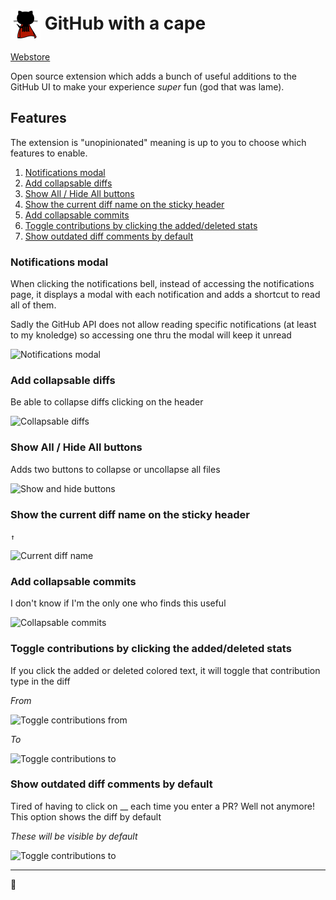 # <img src="/icons/48.png" align="absmiddle"> GitHub with a cape

[Webstore](https://chrome.google.com/webstore/detail/github-with-a-cape/ohkgmmldhbadfleajjafdeahmakbbcpi)

Open source extension which adds a bunch of useful additions to the GitHub UI to make your experience _super_ fun (god that was lame).

## Features

The extension is "unopinionated" meaning is up to you to choose which features to enable.

1. [Notifications modal](#notifications-modal)
2. [Add collapsable diffs](#add-collapsable-diffs)
3. [Show All / Hide All buttons](#show-all-hide-all-buttons)
4. [Show the current diff name on the sticky header](#show-the-current-diff-name-on-the-sticky-header)
5. [Add collapsable commits](#add-collapsable-commits)
6. [Toggle contributions by clicking the added/deleted stats](#toggle-contributions-by-clicking-the-addeddeleted-stats)
7. [Show outdated diff comments by default](#show-outdated-diff-comments-by-default)

### Notifications modal

When clicking the notifications bell, instead of accessing the notifications page, it displays a modal with each notification and adds a shortcut to read all of them.

Sadly the GitHub API does not allow reading specific notifications (at least to my knoledge) so accessing one thru the modal will keep it unread

![Notifications modal](http://i.imgur.com/WaSMtig.png)

### Add collapsable diffs

Be able to collapse diffs clicking on the header

![Collapsable diffs](http://i.imgur.com/2GRlUM0.png)

### Show All / Hide All buttons

Adds two buttons to collapse or uncollapse all files

![Show and hide buttons](http://i.imgur.com/1K3crFX.png)

### Show the current diff name on the sticky header

`↑`

![Current diff name](http://i.imgur.com/EVFc2rMl.png)

### Add collapsable commits

I don't know if I'm the only one who finds this useful

![Collapsable commits](http://i.imgur.com/WgOT0zb.png)

### Toggle contributions by clicking the added/deleted stats

If you click the added or deleted colored text, it will toggle that contribution type in the diff

_From_

![Toggle contributions from](http://i.imgur.com/W1DnSrv.png)

_To_

![Toggle contributions to](http://i.imgur.com/2qi8cLk.png)


### Show outdated diff comments by default

Tired of having to click on __ each time you enter a PR? Well not anymore!
This option shows the diff by default

_These will be visible by default_

![Toggle contributions to](http://i.imgur.com/tAvtY5k.png)


-------

:tophat:
